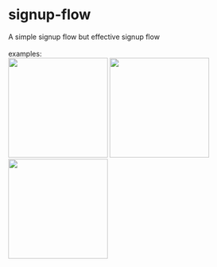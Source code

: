 # signup-flow
A simple signup flow but effective signup flow
<br/>
<br/>
examples: 
<br/>
<img src="https://user-images.githubusercontent.com/52887498/165638595-c8c1ea68-82b9-43ed-a121-8acfedb97e18.png" width="200" height="auto"/>
<img src="https://user-images.githubusercontent.com/52887498/165638591-f9c7dc90-b917-448d-8fd9-a4eb97b19aa2.png" width="200" height="auto"/> 
<img src="https://user-images.githubusercontent.com/52887498/165638592-f8ba4ece-1b67-4a2b-86a2-569cb0b04a7f.png" width="200" height="auto"/>


